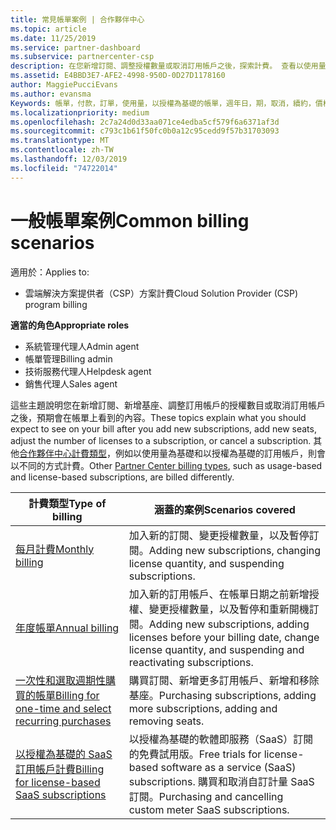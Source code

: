 ```yaml
---
title: 常見帳單案例 | 合作夥伴中心
ms.topic: article
ms.date: 11/25/2019
ms.service: partner-dashboard
ms.subservice: partnercenter-csp
description: 在您新增訂閱、調整授權數量或取消訂用帳戶之後，探索計費。 查看以使用量為基礎的訂用帳戶有何不同。
ms.assetid: E4BBD3E7-AFE2-4998-950D-0D27D1178160
author: MaggiePucciEvans
ms.author: evansma
Keywords: 帳單，付款，訂單，使用量，以授權為基礎的帳單，週年日，期，取消，續約，價格公式，對帳檔案，偵察檔案
ms.localizationpriority: medium
ms.openlocfilehash: 2c7a24d0d33aa071ce4edba5cf579f6a6371af3d
ms.sourcegitcommit: c793c1b61f50fc0b0a12c95cedd9f57b31703093
ms.translationtype: MT
ms.contentlocale: zh-TW
ms.lasthandoff: 12/03/2019
ms.locfileid: "74722014"
---
```

# <a name="common-billing-scenarios"></a><span data-ttu-id="d60b6-105">一般帳單案例</span><span class="sxs-lookup"><span data-stu-id="d60b6-105">Common billing scenarios</span></span>

<span data-ttu-id="d60b6-106">適用於：</span><span class="sxs-lookup"><span data-stu-id="d60b6-106">Applies to:</span></span>

- <span data-ttu-id="d60b6-107">雲端解決方案提供者（CSP）方案計費</span><span class="sxs-lookup"><span data-stu-id="d60b6-107">Cloud Solution Provider (CSP) program billing</span></span>

<span data-ttu-id="d60b6-108">**適當的角色**</span><span class="sxs-lookup"><span data-stu-id="d60b6-108">**Appropriate roles**</span></span>

- <span data-ttu-id="d60b6-109">系統管理代理人</span><span class="sxs-lookup"><span data-stu-id="d60b6-109">Admin agent</span></span>
- <span data-ttu-id="d60b6-110">帳單管理</span><span class="sxs-lookup"><span data-stu-id="d60b6-110">Billing admin</span></span>
- <span data-ttu-id="d60b6-111">技術服務代理人</span><span class="sxs-lookup"><span data-stu-id="d60b6-111">Helpdesk agent</span></span>
- <span data-ttu-id="d60b6-112">銷售代理人</span><span class="sxs-lookup"><span data-stu-id="d60b6-112">Sales agent</span></span>

<span data-ttu-id="d60b6-113">這些主題說明您在新增訂閱、新增基座、調整訂用帳戶的授權數目或取消訂用帳戶之後，預期會在帳單上看到的內容。</span><span class="sxs-lookup"><span data-stu-id="d60b6-113">These topics explain what you should expect to see on your bill after you add new subscriptions, add new seats, adjust the number of licenses to a subscription, or cancel a subscription.</span></span> <span data-ttu-id="d60b6-114">其他[合作夥伴中心計費類型](billing-different-types.md)，例如以使用量為基礎和以授權為基礎的訂用帳戶，則會以不同的方式計費。</span><span class="sxs-lookup"><span data-stu-id="d60b6-114">Other [Partner Center billing types](billing-different-types.md), such as usage-based and license-based subscriptions, are billed differently.</span></span>

| <span data-ttu-id="d60b6-115">計費類型</span><span class="sxs-lookup"><span data-stu-id="d60b6-115">Type of billing</span></span> | <span data-ttu-id="d60b6-116">涵蓋的案例</span><span class="sxs-lookup"><span data-stu-id="d60b6-116">Scenarios covered</span></span> |
| --------------- | ----------------- |
| [<span data-ttu-id="d60b6-117">每月計費</span><span class="sxs-lookup"><span data-stu-id="d60b6-117">Monthly billing</span></span>](common-billing-scenarios-monthly.md) | <span data-ttu-id="d60b6-118">加入新的訂閱、變更授權數量，以及暫停訂閱。</span><span class="sxs-lookup"><span data-stu-id="d60b6-118">Adding new subscriptions, changing license quantity, and suspending subscriptions.</span></span> |
| [<span data-ttu-id="d60b6-119">年度帳單</span><span class="sxs-lookup"><span data-stu-id="d60b6-119">Annual billing</span></span>](common-billing-scenarios-annual.md) | <span data-ttu-id="d60b6-120">加入新的訂用帳戶、在帳單日期之前新增授權、變更授權數量，以及暫停和重新開機訂閱。</span><span class="sxs-lookup"><span data-stu-id="d60b6-120">Adding new subscriptions, adding licenses before your billing date, change license quantity, and suspending and reactivating subscriptions.</span></span> |
| [<span data-ttu-id="d60b6-121">一次性和選取週期性購買的帳單</span><span class="sxs-lookup"><span data-stu-id="d60b6-121">Billing for one-time and select recurring purchases</span></span>](common-billing-scenarios-onetime-recurring.md) | <span data-ttu-id="d60b6-122">購買訂閱、新增更多訂用帳戶、新增和移除基座。</span><span class="sxs-lookup"><span data-stu-id="d60b6-122">Purchasing subscriptions, adding more subscriptions, adding and removing seats.</span></span> |
| [<span data-ttu-id="d60b6-123">以授權為基礎的 SaaS 訂用帳戶計費</span><span class="sxs-lookup"><span data-stu-id="d60b6-123">Billing for license-based SaaS subscriptions</span></span>](common-billing-scenarios-saas.md) | <span data-ttu-id="d60b6-124">以授權為基礎的軟體即服務（SaaS）訂閱的免費試用版。</span><span class="sxs-lookup"><span data-stu-id="d60b6-124">Free trials for license-based software as a service (SaaS) subscriptions.</span></span> <span data-ttu-id="d60b6-125">購買和取消自訂計量 SaaS 訂閱。</span><span class="sxs-lookup"><span data-stu-id="d60b6-125">Purchasing and cancelling custom meter SaaS subscriptions.</span></span> |
